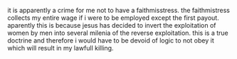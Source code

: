 it is apparently a crime for me not to have a faithmisstress.
the faithmistress collects my entire wage if i were to be employed except the first payout.
aparently this is because jesus has decided to invert the exploitation of women by men into several milenia of the reverse exploitation.
this is a true doctrine and therefore i would have to be devoid of logic to not obey it which will result in my lawfull killing.
